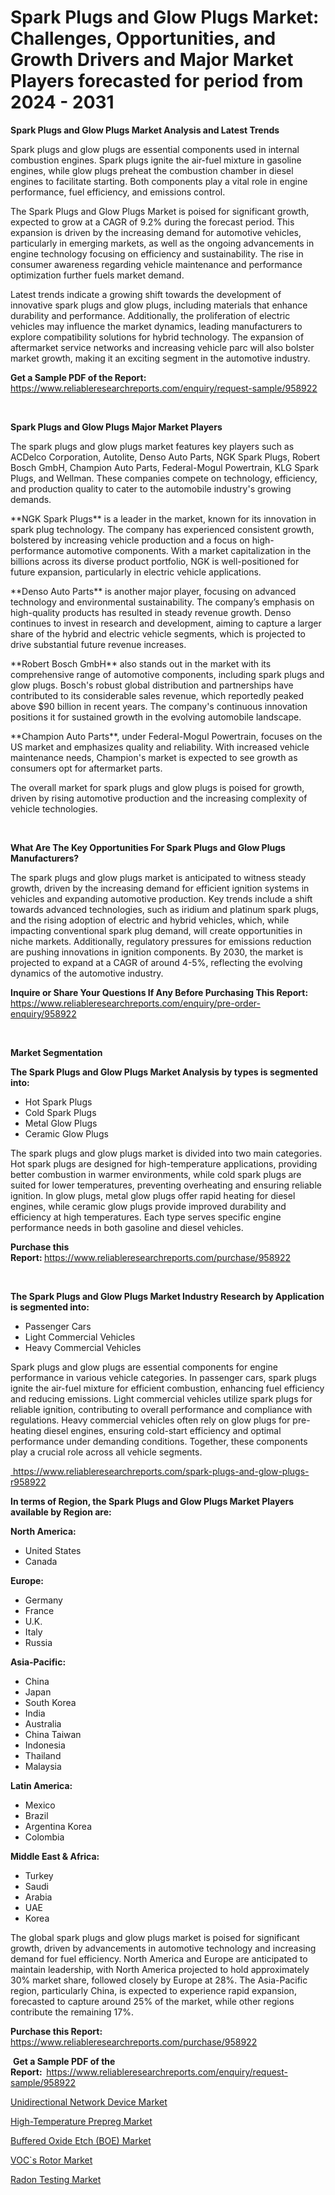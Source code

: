 <p><h1>Spark Plugs and Glow Plugs Market: Challenges, Opportunities, and Growth Drivers and Major Market Players forecasted for period from 2024 - 2031</h1></p><p><strong>Spark Plugs and Glow Plugs Market Analysis and Latest Trends</strong></p>
<p><p>Spark plugs and glow plugs are essential components used in internal combustion engines. Spark plugs ignite the air-fuel mixture in gasoline engines, while glow plugs preheat the combustion chamber in diesel engines to facilitate starting. Both components play a vital role in engine performance, fuel efficiency, and emissions control.</p><p>The Spark Plugs and Glow Plugs Market is poised for significant growth, expected to grow at a CAGR of 9.2% during the forecast period. This expansion is driven by the increasing demand for automotive vehicles, particularly in emerging markets, as well as the ongoing advancements in engine technology focusing on efficiency and sustainability. The rise in consumer awareness regarding vehicle maintenance and performance optimization further fuels market demand.</p><p>Latest trends indicate a growing shift towards the development of innovative spark plugs and glow plugs, including materials that enhance durability and performance. Additionally, the proliferation of electric vehicles may influence the market dynamics, leading manufacturers to explore compatibility solutions for hybrid technology. The expansion of aftermarket service networks and increasing vehicle parc will also bolster market growth, making it an exciting segment in the automotive industry.</p></p>
<p><strong>Get a Sample PDF of the Report:&nbsp;</strong> <a href="https://www.reliableresearchreports.com/enquiry/request-sample/958922">https://www.reliableresearchreports.com/enquiry/request-sample/958922</a></p>
<p>&nbsp;</p>
<p><strong>Spark Plugs and Glow Plugs Major Market Players</strong></p>
<p><p>The spark plugs and glow plugs market features key players such as ACDelco Corporation, Autolite, Denso Auto Parts, NGK Spark Plugs, Robert Bosch GmbH, Champion Auto Parts, Federal-Mogul Powertrain, KLG Spark Plugs, and Wellman. These companies compete on technology, efficiency, and production quality to cater to the automobile industry's growing demands.</p><p>**NGK Spark Plugs** is a leader in the market, known for its innovation in spark plug technology. The company has experienced consistent growth, bolstered by increasing vehicle production and a focus on high-performance automotive components. With a market capitalization in the billions across its diverse product portfolio, NGK is well-positioned for future expansion, particularly in electric vehicle applications.</p><p>**Denso Auto Parts** is another major player, focusing on advanced technology and environmental sustainability. The company’s emphasis on high-quality products has resulted in steady revenue growth. Denso continues to invest in research and development, aiming to capture a larger share of the hybrid and electric vehicle segments, which is projected to drive substantial future revenue increases.</p><p>**Robert Bosch GmbH** also stands out in the market with its comprehensive range of automotive components, including spark plugs and glow plugs. Bosch's robust global distribution and partnerships have contributed to its considerable sales revenue, which reportedly peaked above $90 billion in recent years. The company's continuous innovation positions it for sustained growth in the evolving automobile landscape.</p><p>**Champion Auto Parts**, under Federal-Mogul Powertrain, focuses on the US market and emphasizes quality and reliability. With increased vehicle maintenance needs, Champion's market is expected to see growth as consumers opt for aftermarket parts. </p><p>The overall market for spark plugs and glow plugs is poised for growth, driven by rising automotive production and the increasing complexity of vehicle technologies.</p></p>
<p>&nbsp;</p>
<p><strong>What Are The Key Opportunities For Spark Plugs and Glow Plugs Manufacturers?</strong></p>
<p><p>The spark plugs and glow plugs market is anticipated to witness steady growth, driven by the increasing demand for efficient ignition systems in vehicles and expanding automotive production. Key trends include a shift towards advanced technologies, such as iridium and platinum spark plugs, and the rising adoption of electric and hybrid vehicles, which, while impacting conventional spark plug demand, will create opportunities in niche markets. Additionally, regulatory pressures for emissions reduction are pushing innovations in ignition components. By 2030, the market is projected to expand at a CAGR of around 4-5%, reflecting the evolving dynamics of the automotive industry.</p></p>
<p><strong>Inquire or Share Your Questions If Any Before Purchasing This Report:</strong> <a href="https://www.reliableresearchreports.com/enquiry/pre-order-enquiry/958922">https://www.reliableresearchreports.com/enquiry/pre-order-enquiry/958922</a></p>
<p>&nbsp;</p>
<p><strong>Market Segmentation</strong></p>
<p><strong>The Spark Plugs and Glow Plugs Market Analysis by types is segmented into:</strong></p>
<p><ul><li>Hot Spark Plugs</li><li>Cold Spark Plugs</li><li>Metal Glow Plugs</li><li>Ceramic Glow Plugs</li></ul></p>
<p><p>The spark plugs and glow plugs market is divided into two main categories. Hot spark plugs are designed for high-temperature applications, providing better combustion in warmer environments, while cold spark plugs are suited for lower temperatures, preventing overheating and ensuring reliable ignition. In glow plugs, metal glow plugs offer rapid heating for diesel engines, while ceramic glow plugs provide improved durability and efficiency at high temperatures. Each type serves specific engine performance needs in both gasoline and diesel vehicles.</p></p>
<p><strong>Purchase this Report:&nbsp;</strong><a href="https://www.reliableresearchreports.com/purchase/958922">https://www.reliableresearchreports.com/purchase/958922</a></p>
<p>&nbsp;</p>
<p><strong>The Spark Plugs and Glow Plugs Market Industry Research by Application is segmented into:</strong></p>
<p><ul><li>Passenger Cars</li><li>Light Commercial Vehicles</li><li>Heavy Commercial Vehicles</li></ul></p>
<p><p>Spark plugs and glow plugs are essential components for engine performance in various vehicle categories. In passenger cars, spark plugs ignite the air-fuel mixture for efficient combustion, enhancing fuel efficiency and reducing emissions. Light commercial vehicles utilize spark plugs for reliable ignition, contributing to overall performance and compliance with regulations. Heavy commercial vehicles often rely on glow plugs for pre-heating diesel engines, ensuring cold-start efficiency and optimal performance under demanding conditions. Together, these components play a crucial role across all vehicle segments.</p></p>
<p><a href="https://www.reliableresearchreports.com/spark-plugs-and-glow-plugs-r958922">&nbsp;https://www.reliableresearchreports.com/spark-plugs-and-glow-plugs-r958922</a></p>
<p><strong>In terms of Region, the Spark Plugs and Glow Plugs Market Players available by Region are:</strong></p>
<p>
    <p> <strong> North America: </strong>
        <ul>
            <li>United States</li>
            <li>Canada</li>
        </ul>
        </p> 
    <p> <strong> Europe: </strong>
        <ul>
            <li>Germany</li>
            <li>France</li>
            <li>U.K.</li>
            <li>Italy</li>
            <li>Russia</li>
        </ul>
        </p> 
    <p> <strong> Asia-Pacific: </strong>
        <ul>
            <li>China</li>
            <li>Japan</li>
            <li>South Korea</li>
            <li>India</li>
            <li>Australia</li>
            <li>China Taiwan</li>
            <li>Indonesia</li>
            <li>Thailand</li>
            <li>Malaysia</li>
        </ul>
        </p> 
    <p> <strong> Latin America: </strong>
        <ul>
            <li>Mexico</li>
            <li>Brazil</li>
            <li>Argentina Korea</li>
            <li>Colombia</li>
        </ul>
        </p> 
    <p> <strong> Middle East & Africa: </strong>
        <ul>
            <li>Turkey</li>
            <li>Saudi</li>
            <li>Arabia</li>
            <li>UAE</li>
            <li>Korea</li>
        </ul>
    </p>
    </p>
<p><p>The global spark plugs and glow plugs market is poised for significant growth, driven by advancements in automotive technology and increasing demand for fuel efficiency. North America and Europe are anticipated to maintain leadership, with North America projected to hold approximately 30% market share, followed closely by Europe at 28%. The Asia-Pacific region, particularly China, is expected to experience rapid expansion, forecasted to capture around 25% of the market, while other regions contribute the remaining 17%.</p></p>
<p><strong>Purchase this Report: </strong><a href="https://www.reliableresearchreports.com/purchase/958922">https://www.reliableresearchreports.com/purchase/958922</a></p>
<p>&nbsp;<strong>Get a Sample PDF of the Report:&nbsp;&nbsp;</strong><a href="https://www.reliableresearchreports.com/enquiry/request-sample/958922">https://www.reliableresearchreports.com/enquiry/request-sample/958922</a></p>
<p><strong></strong></p>
<p><p><a href="https://www.linkedin.com/pulse/unidirectional-network-device-market-growth-segmentation-cutof?trackingId=csBrPETJQLucPbIvieLv5Q%3D%3D">Unidirectional Network Device Market</a></p><p><a href="https://medium.com/@paulmcglynn6456/high-temperature-prepreg-market-research-report-market-forecast-and-growth-prospects-with-a-steady-5578d3e6accd">High-Temperature Prepreg Market</a></p><p><a href="https://issuu.com/reportprime-2/docs/buffered-oxide-etch-boe-market-size_61e573f775158e">Buffered Oxide Etch (BOE) Market</a></p><p><a href="https://github.com/arionmp/Market-Research-Report-List-5/blob/main/vocs-rotor-market.md">VOC`s Rotor Market</a></p><p><a href="https://www.linkedin.com/pulse/insights-radon-testing-market-players-size-geographical-regions-kh1xf?trackingId=nU6eFrrZQqa8j7iefPJQxg%3D%3D">Radon Testing Market</a></p></p>